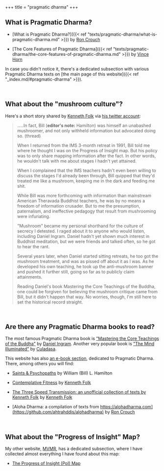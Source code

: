+++
title = "pragmatic dharma"
+++

## What is Pragmatic Dharma?

-  [What is Pragmatic Dharma?]({{< ref "texts/pragmatic-dharma/what-is-pragmatic-dharma.md" >}}) by [Ron Crouch](https://web.archive.org/web/20190424160827/https://alohadharma.com/about/)

- [The Core Features of Pragmatic Dharma]({{< ref "texts/pragmatic-dharma/the-core-features-of-pragmatic-dharma.md" >}}) by [Vince Horn](http://www.vincehorn.space/)

In case you didn't notice it, there's a dedicated subsection with various Pragmatic Dharma texts on [the main page of this website]({{< ref "_index.md/#pragmatic-dharma" >}}).

&nbsp;
## What about the "mushroom culture"?

Here's a short story shared by [Kenneth Folk](https://kennethfolkdharma.com/) via [his twitter account](https://twitter.com/kennethfolk):

> 
> .....In fact, Bill (**editor's note:** Hamilton) was himself an unabashed mushroomer, and not only withheld information but advocated doing so. (thread)
>     
> When I returned from the IMS 3-month retreat in 1991, Bill told me where he thought I was on the Progress of Insight map. But his policy was to only share mapping information after the fact. In other words, he wouldn't talk with me about stages I hadn't yet attained.
> 
> When I complained that the IMS teachers hadn't even been willing to discuss the stages I'd already been through, Bill quipped that they'd treated me like a mushroom, keeping me in the dark and feeding me shit.
> 
> While Bill was more forthcoming with information than mainstream American Theravada Buddhist teachers, he was by no means a freedom of information crusader. But to me the presumption, paternalism, and ineffective pedagogy that result from mushrooming were infuriating.
> 
> "Mushroom" became my personal shorthand for the culture of secrecy I detested. I raged about it to anyone who would listen, including Daniel Ingram. Daniel hadn't yet shown much interest in Buddhist meditation, but we were friends and talked often, so he got to hear the rant.
> 
> Several years later, when Daniel started sitting retreats, he too got the mushroom treatment, and was as pissed off about it as I was. As he developed his own teaching, he took up the anti-mushroom banner and pushed it further still, going so far as to publicly claim attainments.
> 
> Reading Daniel's book Mastering the Core Teachings of the Buddha, one could be forgiven for believing the mushroom critique came from Bill, but it didn't happen that way. No worries, though, I'm still here to set the historical record straight.
> 


&nbsp;
## Are there any Pragmatic Dharma books to read?

The most famous Pragmatic Dharma book is ["Mastering the Core Teachings of the Buddha"](https://www.mctb.org/) by [Daniel Ingram](https://www.integrateddaniel.info/). Another very popular book is ["The Mind Illuminated"](https://www.goodreads.com/book/show/25942786-the-mind-illuminated) by [Culadasa](http://culadasa.com/about/).

This website has also [an e-book section](https://atrahhdis.github.io/#pd), dedicated to Pragmatic Dharma. There, among others you will find:

- [Saints & Psychopaths](https://github.com/ahtrahddis/saints) by William (Bill) L. Hamilton

- [Contemplative Fitness](https://github.com/ahrahddis/cfitness) by [Kenneth Folk](https://kennethfolkdharma.com/)

- [The Three Speed Transmission: an unofficial collection of texts by Kenneth Folk](https://github.com/ahtrahddis/kf3st) by [Kenneth Folk](https://kennethfolkdharma.com/)

- [Aloha Dharma: a compilation of texts from https://alohadharma.com](https://github.com/ahtrahddis/alohadharma) by [Ron Crouch](https://web.archive.org/web/20190424160827/https://alohadharma.com/about/)


&nbsp;
## What about the "Progress of Insight" Map?

My other website, [MVMR](https://mahasivipassana.com), has a dedicated subsection, where I have collected almost everything I have found about this map:

- [The Progress of Insight (PoI) Map](https://mahasivipassana.com/the-progress-of-insight-map/)